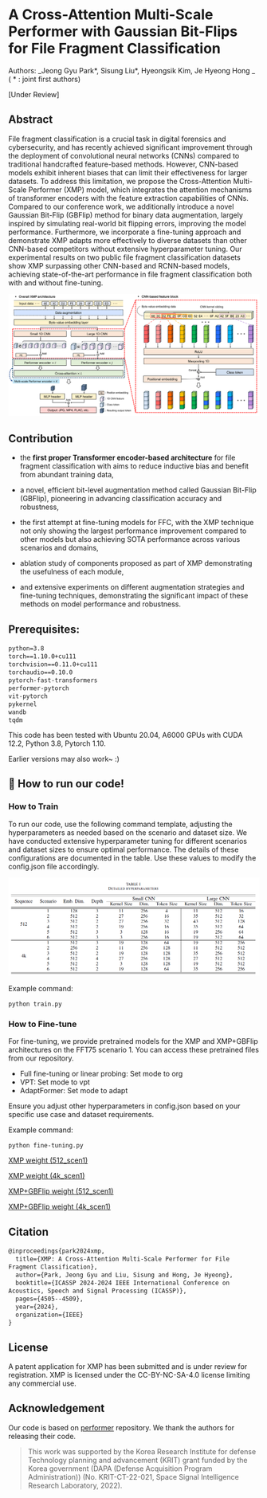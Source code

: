 # A Cross-Attention Multi-Scale Performer with Gaussian Bit-Flips for File Fragment Classification
Authors: _Jeong Gyu Park*, Sisung Liu*, Hyeongsik Kim, Je Hyeong Hong _
( * : joint first authors)

\[Under Review\]



## Abstract
File fragment classification is a crucial task in digital forensics and cybersecurity, and has recently achieved significant improvement through the deployment of convolutional neural networks (CNNs) compared to traditional handcrafted feature-based methods. However, CNN-based models exhibit inherent biases that can limit their effectiveness for larger datasets. To address this limitation, we propose the Cross-Attention Multi-Scale Performer (XMP) model, which integrates the attention mechanisms of transformer encoders with the feature extraction capabilities of CNNs. Compared to our conference work, we additionally introduce a novel Gaussian Bit-Flip (GBFlip) method for binary data augmentation, largely inspired by simulating real-world bit flipping errors, improving the model performance. Furthermore, we incorporate a fine-tuning approach and demonstrate XMP adapts more effectively to diverse datasets than other CNN-based competitors without extensive hyperparameter tuning. Our experimental results on two public file fragment classification datasets show XMP surpassing other CNN-based and RCNN-based models, achieving state-of-the-art performance in file fragment classification both with and without fine-tuning.

![image](./images/XMP_architecture.png)

## Contribution
- the **first proper Transformer encoder-based architecture** for file fragment classification with aims to reduce inductive bias and benefit from abundant training data,

- a novel, efficient bit-level augmentation method called Gaussian Bit-Flip (GBFlip), pioneering in advancing classification accuracy and robustness,
  
- the first attempt at fine-tuning models for FFC, with the XMP technique not only showing the largest performance improvement compared to other models but also achieving SOTA performance across various scenarios and domains,

- ablation study of components proposed as part of XMP demonstrating the usefulness of each module,

- and extensive experiments on different augmentation strategies and fine-tuning techniques, demonstrating the significant impact of these methods on model performance and robustness.

## Prerequisites:
````
python=3.8
torch==1.10.0+cu111
torchvision==0.11.0+cu111
torchaudio==0.10.0
pytorch-fast-transformers
performer-pytorch
vit-pytorch
pykernel
wandb
tqdm
````
This code has been tested with Ubuntu 20.04, A6000 GPUs with CUDA 12.2, Python 3.8, Pytorch 1.10.

Earlier versions may also work~ :)

## 🏃 How to run our code!
### How to Train
To run our code, use the following command template, adjusting the hyperparameters as needed based on the scenario and dataset size. We have conducted extensive hyperparameter tuning for different scenarios and dataset sizes to ensure optimal performance. The details of these configurations are documented in the table. Use these values to modify the config.json file accordingly.

![image](./images/XMP_parameter.png)

Example command:
````
python train.py 
````

### How to Fine-tune
For fine-tuning, we provide pretrained models for the XMP and XMP+GBFlip architectures on the FFT75 scenario 1. You can access these pretrained files from our repository. 

- Full fine-tuning or linear probing: Set mode to org
- VPT: Set mode to vpt
- AdaptFormer: Set mode to adapt

Ensure you adjust other hyperparameters in config.json based on your specific use case and dataset requirements.

Example command:
````
python fine-tuning.py 
````

[XMP weight (512_scen1)](https://drive.google.com/file/d/1pEuiTjLMWueNjK2sr0VdZK9hteYBK83Z/view?usp=drive_link)

[XMP weight (4k_scen1)](https://drive.google.com/file/d/1gVfZ7Y2zi7ywHpTJMibystvYPAeTWx8f/view?usp=drive_link)

[XMP+GBFlip weight (512_scen1)](https://drive.google.com/file/d/1h_BeEQfPjSPC6kv9S7x749nRPlrNhXbg/view?usp=drive_link)

[XMP+GBFlip weight (4k_scen1)](https://drive.google.com/file/d/1dntU9YbGi0Sn4DtDOnMsWrsyl5fxIgS1/view?usp=drive_link)

## Citation
````
@inproceedings{park2024xmp,
  title={XMP: A Cross-Attention Multi-Scale Performer for File Fragment Classification},
  author={Park, Jeong Gyu and Liu, Sisung and Hong, Je Hyeong},
  booktitle={ICASSP 2024-2024 IEEE International Conference on Acoustics, Speech and Signal Processing (ICASSP)},
  pages={4505--4509},
  year={2024},
  organization={IEEE}
}
````
## License
A patent application for XMP has been submitted and is under review for registration. XMP is licensed under the CC-BY-NC-SA-4.0 license limiting any commercial use.

## Acknowledgement
Our code is based on [performer](https://github.com/lucidrains/performer-pytorch) repository. We thank the authors for releasing their code. 
> This work was supported by the Korea Research Institute for defense Technology planning and advancement (KRIT) grant funded by the Korea government (DAPA (Defense Acquisition Program Administration)) (No. KRIT-CT-22-021, Space Signal Intelligence Research Laboratory, 2022).
